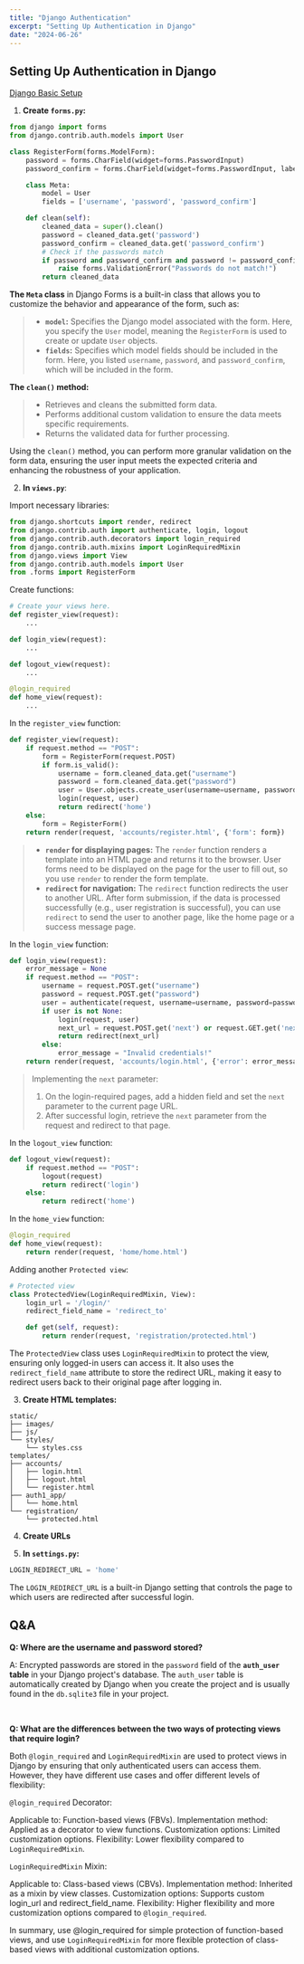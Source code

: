 ```yaml
---
title: "Django Authentication"
excerpt: "Setting Up Authentication in Django"
date: "2024-06-26"
---
```

## Setting Up Authentication in Django

[Django Basic Setup](https://whsiaor.github.io/posts/Django_StaticAssets)

1. **Create `forms.py`:**
```python
from django import forms
from django.contrib.auth.models import User

class RegisterForm(forms.ModelForm):
    password = forms.CharField(widget=forms.PasswordInput)
    password_confirm = forms.CharField(widget=forms.PasswordInput, label="Confirm Password")

    class Meta:
        model = User
        fields = ['username', 'password', 'password_confirm']

    def clean(self):
        cleaned_data = super().clean()
        password = cleaned_data.get('password')
        password_confirm = cleaned_data.get('password_confirm')
        # Check if the passwords match
        if password and password_confirm and password != password_confirm:
            raise forms.ValidationError("Passwords do not match!")
        return cleaned_data
```

 **The `Meta` class** in Django Forms is a built-in class that allows you to customize the behavior and appearance of the form, such as:
 >- **`model`:** Specifies the Django model associated with the form. Here, you specify the `User` model, meaning the `RegisterForm` is used to create or update `User` objects.
 >- **`fields`:** Specifies which model fields should be included in the form. Here, you listed `username`, `password`, and `password_confirm`, which will be included in the form.

 **The `clean()` method:**
 >- Retrieves and cleans the submitted form data.
 >- Performs additional custom validation to ensure the data meets specific requirements.
 >- Returns the validated data for further processing.

Using the `clean()` method, you can perform more granular validation on the form data, ensuring the user input meets the expected criteria and enhancing the robustness of your application.

2. **In `views.py`**:

Import necessary libraries:
```python
from django.shortcuts import render, redirect
from django.contrib.auth import authenticate, login, logout
from django.contrib.auth.decorators import login_required
from django.contrib.auth.mixins import LoginRequiredMixin
from django.views import View
from django.contrib.auth.models import User
from .forms import RegisterForm
```

Create functions:
```python
# Create your views here.
def register_view(request):
    ...

def login_view(request):
    ...

def logout_view(request):
    ...

@login_required
def home_view(request):
    ...
```

In the `register_view` function:
```python
def register_view(request):
    if request.method == "POST":
        form = RegisterForm(request.POST)
        if form.is_valid():
            username = form.cleaned_data.get("username")
            password = form.cleaned_data.get("password")
            user = User.objects.create_user(username=username, password=password)
            login(request, user)
            return redirect('home')
    else:
        form = RegisterForm()
    return render(request, 'accounts/register.html', {'form': form})
```
 >- **`render` for displaying pages:** The `render` function renders a template into an HTML page and returns it to the browser. User forms need to be displayed on the page for the user to fill out, so you use `render` to render the form template.
 >- **`redirect` for navigation:** The `redirect` function redirects the user to another URL. After form submission, if the data is processed successfully (e.g., user registration is successful), you can use `redirect` to send the user to another page, like the home page or a success message page.

In the `login_view` function:
```python
def login_view(request):
    error_message = None
    if request.method == "POST":
        username = request.POST.get("username")
        password = request.POST.get("password")
        user = authenticate(request, username=username, password=password)
        if user is not None:
            login(request, user)
            next_url = request.POST.get('next') or request.GET.get('next') or 'home'
            return redirect(next_url)
        else:
            error_message = "Invalid credentials!"
    return render(request, 'accounts/login.html', {'error': error_message})
```
>Implementing the `next` parameter:
>
>1. On the login-required pages, add a hidden field and set the `next` parameter to the current page URL.
>2. After successful login, retrieve the `next` parameter from the request and redirect to that page.

In the `logout_view` function:
```python
def logout_view(request):
    if request.method == "POST":
        logout(request)
        return redirect('login')
    else:
        return redirect('home')
```

In the `home_view` function:
```python
@login_required
def home_view(request):
    return render(request, 'home/home.html')
```

Adding another `Protected view`:
```python
# Protected view
class ProtectedView(LoginRequiredMixin, View):
    login_url = '/login/'
    redirect_field_name = 'redirect_to'

    def get(self, request):
        return render(request, 'registration/protected.html')
```
The `ProtectedView` class uses `LoginRequiredMixin` to protect the view, ensuring only logged-in users can access it. It also uses the `redirect_field_name` attribute to store the redirect URL, making it easy to redirect users back to their original page after logging in.

3. **Create HTML templates:**
```shell
static/
├── images/
├── js/
└── styles/
    └── styles.css
templates/
├── accounts/
│   ├── login.html
│   ├── logout.html
│   └── register.html
├── auth1_app/
│   └── home.html
└── registration/
    └── protected.html
```

4. **Create URLs**

5. **In `settings.py`:**
```python
LOGIN_REDIRECT_URL = 'home'
```
The `LOGIN_REDIRECT_URL` is a built-in Django setting that controls the page to which users are redirected after successful login.

## Q&A

**Q: Where are the username and password stored?**

A: Encrypted passwords are stored in the `password` field of the **`auth_user` table** in your Django project's database. The `auth_user` table is automatically created by Django when you create the project and is usually found in the `db.sqlite3` file in your project.

<br>

**Q: What are the differences between the two ways of protecting views that require login?**

Both `@login_required` and `LoginRequiredMixin` are used to protect views in Django by ensuring that only authenticated users can access them. However, they have different use cases and offer different levels of flexibility:

 `@login_required` Decorator:

Applicable to: Function-based views (FBVs).
Implementation method: Applied as a decorator to view functions.
Customization options: Limited customization options.
Flexibility: Lower flexibility compared to `LoginRequiredMixin`.

`LoginRequiredMixin` Mixin:

Applicable to: Class-based views (CBVs).
Implementation method: Inherited as a mixin by view classes.
Customization options: Supports custom login_url and redirect_field_name.
Flexibility: Higher flexibility and more customization options compared to `@login_required`.

In summary, use @login_required for simple protection of function-based views, and use `LoginRequiredMixin` for more flexible protection of class-based views with additional customization options.